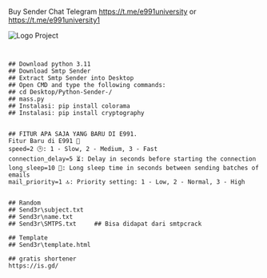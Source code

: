Buy Sender Chat Telegram https://t.me/e991university or https://t.me/e991university1

![Logo Project](https://github.com/e991University/Sendermail/blob/main/Sender_e991.png)

```


## Download python 3.11
## Download Smtp Sender
## Extract Smtp Sender into Desktop
## Open CMD and type the following commands:
## cd Desktop/Python-Sender-/
## mass.py
## Instalasi: pip install colorama
## Instalasi: pip install cryptography


## FITUR APA SAJA YANG BARU DI E991.
Fitur Baru di E991 🚀
speed=2 🕒: 1 - Slow, 2 - Medium, 3 - Fast
connection_delay=5 ⏳: Delay in seconds before starting the connection
long_sleep=10 🛌: Long sleep time in seconds between sending batches of emails
mail_priority=1 🔝: Priority setting: 1 - Low, 2 - Normal, 3 - High


## Random
## Send3r\subject.txt
## Send3r\name.txt
## Send3r\SMTPS.txt 	## Bisa didapat dari smtpcrack

## Template
## Send3r\template.html

## gratis shortener
https://is.gd/
